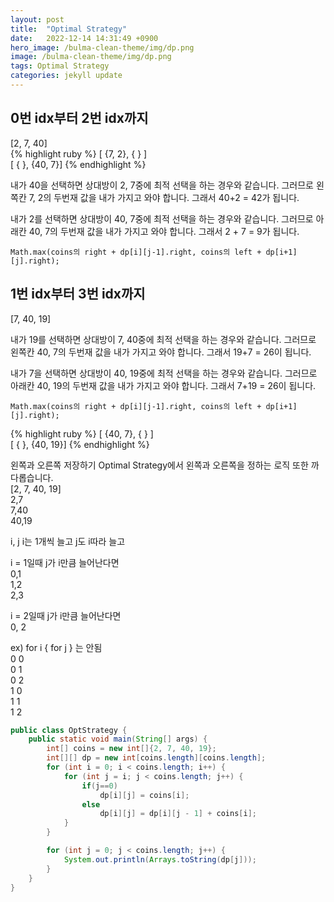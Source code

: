 ```yaml
---
layout: post
title:  "Optimal Strategy"
date:   2022-12-14 14:31:49 +0900
hero_image: /bulma-clean-theme/img/dp.png
image: /bulma-clean-theme/img/dp.png
tags: Optimal Strategy
categories: jekyll update
---
```


## 0번 idx부터 2번 idx까지
[2, 7, 40]<br>
{% highlight ruby %}
[ {7, 2}, {    } ]<br>
[ {    }, {40, 7}]
{% endhighlight %}

내가 40을 선택하면 상대방이 2, 7중에 최적 선택을 하는 경우와 같습니다. 그러므로 왼쪽칸 7, 2의 두번재 값을 내가 가지고 와야 합니다. 그래서 40+2 = 42가 됩니다.

내가 2를 선택하면 상대방이 40, 7중에 최적 선택을 하는 경우와 같습니다. 그러므로 아래칸 40, 7의 두번재 값을 내가 가지고 와야 합니다. 그래서 2 + 7 = 9가 됩니다.

`Math.max(coins의 right + dp[i][j-1].right, coins의 left + dp[i+1][j].right);`


## 1번 idx부터 3번 idx까지
[7, 40, 19]

내가 19를 선택하면 상대방이 7, 40중에 최적 선택을 하는 경우와 같습니다. 그러므로 왼쪽칸 40, 7의 두번재 값을 내가 가지고 와야 합니다. 그래서 19+7 = 26이 됩니다.

내가 7을 선택하면 상대방이 40, 19중에 최적 선택을 하는 경우와 같습니다. 그러므로 아래칸 40, 19의 두번재 값을 내가 가지고 와야 합니다. 그래서 7+19 = 26이 됩니다.

`Math.max(coins의 right + dp[i][j-1].right, coins의 left + dp[i+1][j].right);`

{% highlight ruby %}
[ {40, 7}, {    } ]<br>
[ {    }, {40, 19}]
{% endhighlight %}

왼쪽과 오른쪽 저장하기
Optimal Strategy에서 왼쪽과 오른쪽을 정하는 로직 또한 까다롭습니다.
<br>[2, 7, 40, 19]<br>
2,7<br>
7,40<br>
40,19

i, j i는 1개씩 늘고 j도 i따라 늘고

i = 1일때 j가 i만큼 늘어난다면<br>
0,1<br>
1,2<br>
2,3

i = 2일때 j가 i만큼 늘어난다면<br>
0, 2<br>

ex) for i { for j } 는 안됨<br>
0 0<br>
0 1<br>
0 2<br>
1 0<br>
1 1<br>
1 2

```java
public class OptStrategy {
    public static void main(String[] args) {
        int[] coins = new int[]{2, 7, 40, 19};
        int[][] dp = new int[coins.length][coins.length];
        for (int i = 0; i < coins.length; i++) {
            for (int j = i; j < coins.length; j++) {
                if(j==0)
                    dp[i][j] = coins[i];
                else
                    dp[i][j] = dp[i][j - 1] + coins[i];
            }
        }

        for (int j = 0; j < coins.length; j++) {
            System.out.println(Arrays.toString(dp[j]));
        }
    }
}
```
